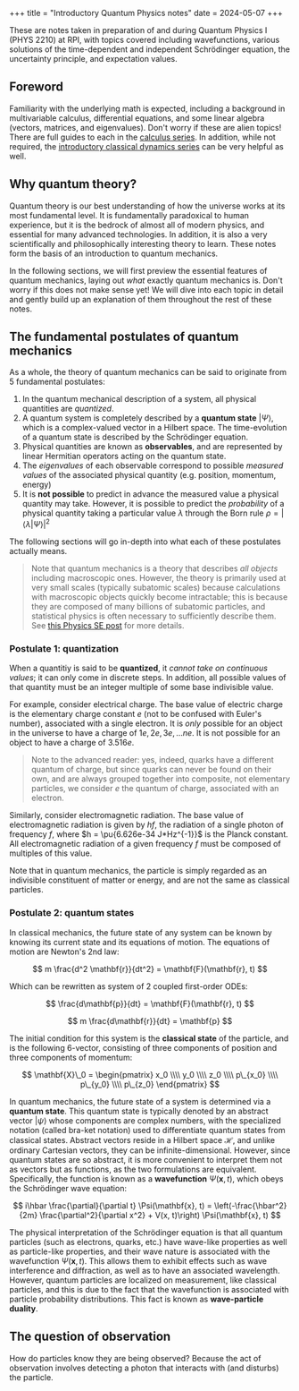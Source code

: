 +++
title = "Introductory Quantum Physics notes"
date = 2024-05-07
+++

These are notes taken in preparation of and during Quantum Physics I (PHYS 2210) at RPI, with topics covered including wavefunctions, various solutions of the time-dependent and independent Schrödinger equation, the uncertainty principle, and expectation values.

<!-- more -->

## Foreword

Familiarity with the underlying math is expected, including a background in multivariable calculus, differential equations, and some linear algebra (vectors, matrices, and eigenvalues). Don't worry if these are alien topics! There are full guides to each in the [calculus series](@/calculus-series.md). In addition, while not required, the [introductory classical dynamics series](@/classical-dynamics.md) can be very helpful as well.

## Why quantum theory?

Quantum theory is our best understanding of how the universe works at its most fundamental level. It is fundamentally paradoxical to human experience, but it is the bedrock of almost all of modern physics, and essential for many advanced technologies. In addition, it is also a very scientifically and philosophically interesting theory to learn. These notes form the basis of an introduction to quantum mechanics.  

In the following sections, we will first preview the essential features of quantum mechanics, laying out _what_ exactly quantum mechanics is. Don't worry if this does not make sense yet! We will dive into each topic in detail and gently build up an explanation of them throughout the rest of these notes.

## The fundamental postulates of quantum mechanics

As a whole, the theory of quantum mechanics can be said to originate from 5 fundamental postulates:

1. In the quantum mechanical description of a system, all physical quantities are _quantized_.
2. A quantum system is completely described by a **quantum state** $|\Psi\rangle$, which is a complex-valued vector in a Hilbert space. The time-evolution of a quantum state is described by the Schrödinger equation.
3. Physical quantities are known as **observables**, and are represented by linear Hermitian operators acting on the quantum state.
4. The _eigenvalues_ of each observable correspond to possible _measured values_ of the associated physical quantity (e.g. position, momentum, energy)
5. It is **not possible** to predict in advance the measured value a physical quantity may take. However, it is possible to predict the _probability_ of a physical quantity taking a particular value $\lambda$ through the Born rule $\rho = |\langle \lambda | \Psi\rangle |^2$

The following sections will go in-depth into what each of these postulates actually means.

> Note that quantum mechanics is a theory that describes _all objects_ including macroscopic ones. However, the theory is primarily used at very small scales (typically subatomic scales) because calculations with macroscopic objects quickly become intractable; this is because they are composed of many billions of subatomic particles, and statistical physics is often necessary to sufficiently describe them. See [this Physics SE post](https://physics.stackexchange.com/questions/567596/is-quantum-mechanics-applicable-to-only-small-things) for more details.

### Postulate 1: quantization

When a quantitiy is said to be **quantized**, it _cannot take on continuous values_; it can only come in discrete steps. In addition, all possible values of that quantity must be an integer multiple of some base indivisible value. 

For example, consider electrical charge. The base value of electric charge is the elementary charge constant $e$ (not to be confused with Euler's number), associated with a single electron. It is _only_ possible for an object in the universe to have a charge of $1e, 2e, 3e, \dots ne$. It is not possible for an object to have a charge of $3.516e$.

> Note to the advanced reader: yes, indeed, quarks have a different quantum of charge, but since quarks can never be found on their own, and are always grouped together into composite, not elementary particles, we consider $e$ the quantum of charge, associated with an electron.

Similarly, consider electromagnetic radiation. The base value of electromagnetic radiation is given by $hf$, the radiation of a single photon of frequency $f$, where $h = \pu{6.626e-34 J*Hz^{-1}}$ is the Planck constant. All electromagnetic radiation of a given frequency $f$ must be composed of multiples of this value.

Note that in quantum mechanics, the particle is simply regarded as an indivisible constituent of matter or energy, and are not the same as classical particles.

### Postulate 2: quantum states

In classical mechanics, the future state of any system can be known by knowing its current state and its equations of motion. The equations of motion are Newton's 2nd law:

$$
m \frac{d^2 \mathbf{r}}{dt^2} = \mathbf{F}(\mathbf{r}, t)
$$

Which can be rewritten as system of 2 coupled first-order ODEs:

$$
\frac{d\mathbf{p}}{dt} = \mathbf{F}(\mathbf{r}, t)
$$

$$
m \frac{d\mathbf{r}}{dt} = \mathbf{p}
$$

The initial condition for this system is the **classical state** of the particle, and is the following 6-vector, consisting of three components of position and three components of momentum:

$$
\mathbf{X}\_0 = \begin{pmatrix}
x_0 \\\\
y_0 \\\\
z_0 \\\\
p\_{x_0} \\\\
p\_{y_0} \\\\
p\_{z_0}
\end{pmatrix}
$$

In quantum mechanics, the future state of a system is determined via a **quantum state**. This quantum state is typically denoted by an abstract vector $|\psi\rangle$ whose components are complex numbers, with the specialized notation (called bra-ket notation) used to differentiate quantum states from classical states. Abstract vectors reside in a Hilbert space $\mathcal{H}$, and unlike ordinary Cartesian vectors, they can be infinite-dimensional. However, since quantum states are so abstract, it is more convenient to interpret them not as vectors but as functions, as the two formulations are equivalent. Specifically, the function is known as a **wavefunction** $\Psi(\mathbf{x}, t)$, which obeys the Schrödinger wave equation:

$$
i\hbar \frac{\partial}{\partial t} \Psi(\mathbf{x}, t) = \left(-\frac{\hbar^2}{2m} \frac{\partial^2}{\partial x^2} + V(x, t)\right) \Psi(\mathbf{x}, t) 
$$

 The physical interpretation of the Schrödinger equation is that all quantum particles (such as electrons, quarks, etc.) have wave-like properties as well as particle-like properties, and their wave nature is associated with the wavefunction $\Psi(\mathbf{x}, t)$. This allows them to exhibit effects such as wave interference and diffraction, as well as to have an associated wavelength. However, quantum particles are localized on measurement, like classical particles, and this is due to the fact that the wavefunction is associated with particle probability distributions. This fact is known as **wave-particle duality**.

## The question of observation

How do particles know they are being observed? Because the act of observation involves detecting a photon that interacts with (and disturbs) the particle.
